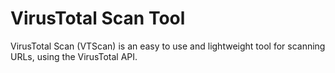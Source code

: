 # VirusTotal Scan Tool

VirusTotal Scan (VTScan) is an easy to use and lightweight tool for scanning URLs, using the VirusTotal API.
